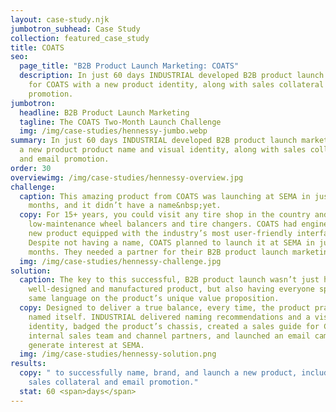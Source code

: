 ```yaml
---
layout: case-study.njk
jumbotron_subhead: Case Study
collection: featured_case_study
title: COATS
seo:
  page_title: "B2B Product Launch Marketing: COATS"
  description: In just 60 days INDUSTRIAL developed B2B product launch marketing
    for COATS with a new product identity, along with sales collateral and email
    promotion.
jumbotron:
  headline: B2B Product Launch Marketing
  tagline: The COATS Two-Month Launch Challenge
  img: /img/case-studies/hennessy-jumbo.webp
summary: In just 60 days INDUSTRIAL developed B2B product launch marketing with
  a new product product name and visual identity, along with sales collateral
  and email promotion.
order: 30
overviewimg: /img/case-studies/hennessy-overview.jpg
challenge:
  caption: This amazing product from COATS was launching at SEMA in just two
    months, and it didn’t have a name&nbsp;yet.
  copy: For 15+ years, you could visit any tire shop in the country and find COATS
    low-maintenance wheel balancers and tire changers. COATS had engineered a
    new product equipped with the industry’s most user-friendly interface.
    Despite not having a name, COATS planned to launch it at SEMA in just two
    months. They needed a partner for their B2B product launch marketing — fast.
  img: /img/case-studies/hennessy-challenge.jpg
solution:
  caption: The key to this successful, B2B product launch wasn’t just having a
    well-designed and manufactured product, but also having everyone speak the
    same language on the product’s unique value proposition.
  copy: Designed to deliver a true balance, every time, the product practically
    named itself. INDUSTRIAL delivered naming recommendations and a visual
    identity, badged the product’s chassis, created a sales guide for COAT’s
    internal sales team and channel partners, and launched an email campaign to
    generate interest at SEMA.
  img: /img/case-studies/hennessy-solution.png
results:
  copy: " to successfully name, brand, and launch a new product, including B2B
    sales collateral and email promotion."
  stat: 60 <span>days</span>
---
```

